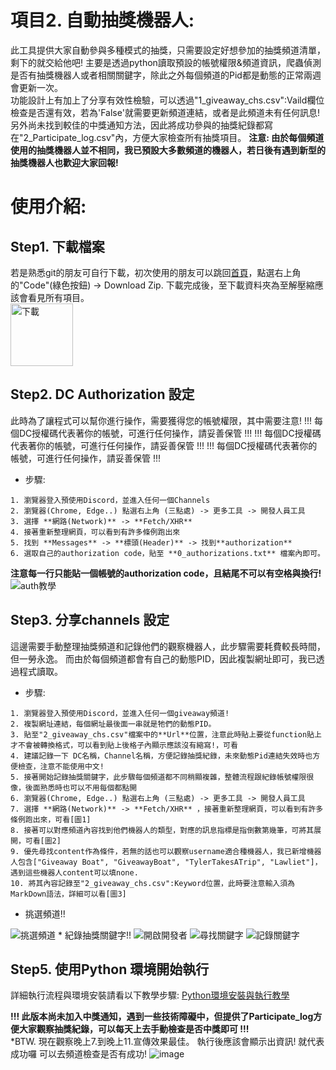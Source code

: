 # 項目2. 自動抽獎機器人: 
此工具提供大家自動參與多種模式的抽獎，只需要設定好想參加的抽獎頻道清單，剩下的就交給他吧!
主要是透過python讀取預設的帳號權限&頻道資訊，爬蟲偵測是否有抽獎機器人或者相關關鍵字，除此之外每個頻道的Pid都是動態的正常兩週會更新一次。  
功能設計上有加上了分享有效性檢驗，可以透過"1_giveaway_chs.csv":Vaild欄位檢查是否還有效，若為'False'就需要更新頻道連結，或者是此頻道未有任何訊息!
另外尚未找到較佳的中獎通知方法，因此將成功參與的抽獎紀錄都寫在"2_Participate_log.csv"內，方便大家檢查所有抽獎項目。
**注意: 由於每個頻道使用的抽獎機器人並不相同，我已預設大多數頻道的機器人，若日後有遇到新型的抽獎機器人也歡迎大家回報!** 

# 使用介紹:
## Step1. 下載檔案
若是熟悉git的朋友可自行下載，初次使用的朋友可以跳回[首頁](https://github.com/Cihsaing/CryptoPaul)，點選右上角的"Code"(綠色按鈕) -> Download Zip.
下載完成後，至下載資料夾為至解壓縮應該會看見所有項目。  
<img src="https://user-images.githubusercontent.com/91179422/156627722-3a7414d3-4642-4e62-b43c-0d1986cc4884.png" width="100" alt="下載"/>

## Step2. DC Authorization 設定
此時為了讓程式可以幫你進行操作，需要獲得您的帳號權限，其中需要注意!
!!! 每個DC授權碼代表著你的帳號，可進行任何操作，請妥善保管 !!!
!!! 每個DC授權碼代表著你的帳號，可進行任何操作，請妥善保管 !!!
!!! 每個DC授權碼代表著你的帳號，可進行任何操作，請妥善保管 !!!
* 步驟:
```
1. 瀏覽器登入預使用Discord，並進入任何一個Channels
2. 瀏覽器(Chrome, Edge..) 點選右上角 (三點處) -> 更多工具 -> 開發人員工具
3. 選擇 **網路(Network)** -> **Fetch/XHR**
4. 接著重新整理網頁，可以看到有許多條例跑出來
5. 找到 **Messages** -> **標頭(Header)** -> 找到**authorization**
6. 選取自己的authorization code，貼至 **0_authorizations.txt** 檔案內即可。
```
**注意每一行只能貼一個帳號的authorization code，且結尾不可以有空格與換行!** 
<img src="https://user-images.githubusercontent.com/91179422/156632572-fb96375e-0f88-413d-a5e1-7093817abc4a.png" alt="auth教學"/>

## Step3. 分享channels 設定
這邊需要手動整理抽獎頻道和記錄他們的觀察機器人，此步驟需要耗費較長時間，但一勞永逸。
而由於每個頻道都會有自己的動態PID，因此複製網址即可，我已透過程式讀取。
* 步驟:
```
1. 瀏覽器登入預使用Discord，並進入任何一個giveaway頻道!
2. 複製網址連結，每個網址最後面一串就是牠們的動態PID。
3. 貼至"2_giveaway_chs.csv"檔案中的**Url**位置，注意此時貼上要從function貼上才不會被轉換格式，可以看到貼上後格子內顯示應該沒有縮寫!，可看
4. 建議記錄一下 DC名稱，Channel名稱，方便記錄抽獎紀錄，未來動態Pid連結失效時也方便檢查，注意不能使用中文!
5. 接著開始記錄抽獎關鍵字，此步驟每個頻道都不同稍顯複雜，整體流程跟紀錄帳號權限很像，後面熟悉時也可以不用每個都點開
6. 瀏覽器(Chrome, Edge..) 點選右上角 (三點處) -> 更多工具 -> 開發人員工具
7. 選擇 **網路(Network)** -> **Fetch/XHR** ，接著重新整理網頁，可以看到有許多條例跑出來，可看[圖1]
8. 接著可以對應頻道內容找到他們機器人的類型，對應的訊息指標是指倒數第幾筆，可將其展開，可看[圖2]
9. 優先尋找content作為條件，若無的話也可以觀察username適合種機器人，我已新增機器人包含["Giveaway Boat", "GiveawayBoat", "TylerTakesATrip", "Lawliet"]，遇到這些機器人content可以填none.
10. 將其內容記錄至"2_giveaway_chs.csv":Keyword位置，此時要注意輸入須為MarkDown語法，詳細可以看[圖3]
```
* 挑選頻道!!
<img src="https://user-images.githubusercontent.com/91179422/159114485-7d4c29a8-3a22-412b-b5f5-fab5a8b059df.png" alt="挑選頻道"/>
* 紀錄抽獎關鍵字!!
<img src="https://user-images.githubusercontent.com/91179422/159115375-4475622c-379c-4399-b45f-995fa7a2b75a.png" alt="開啟開發者"/>
<img src="https://user-images.githubusercontent.com/91179422/159115379-aa06e230-7fa9-4e6d-872d-43e537cec369.png" alt="尋找關鍵字"/>
<img src="https://user-images.githubusercontent.com/91179422/159115384-d45049d1-ac01-4bdc-80af-c2dae94e8e8a.png" alt="記錄關鍵字"/>

## Step5. 使用Python 環境開始執行
詳細執行流程與環境安裝請看以下教學步驟:
[Python環境安裝與執行教學](https://github.com/Cihsaing/CryptoPaul/blob/main/0_Python%E7%92%B0%E5%A2%83%E5%AE%89%E8%A3%9D%E6%95%99%E5%AD%B8/)  

**!!! 此版本尚未加入中獎通知，遇到一些技術障礙中，但提供了Participate_log方便大家觀察抽獎紀錄，可以每天上去手動檢查是否中獎即可 !!!**  
*BTW. 現在觀察晚上7.到晚上11.宣傳效果最佳。
執行後應該會顯示出資訊! 就代表成功囉 可以去頻道檢查是否有成功!
![image](https://user-images.githubusercontent.com/91179422/156918023-8adf71a4-c2f0-45b9-bea5-a1cade9c615e.png)


